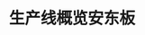 ---
layout: article
title: 生产线概览安东板
description: 
  - 模板展示了拥有多个工作站的单一生产线概览。另外，它还提供不同班组表现、最近动态报告和设备总体效率（OEE）等信息。使用时，只需用您自己的数据源替代模板中的定时器脚本。
lang: cn
weight: 1000
isDraft: false
ref: Production-Line-Overview-Andon
carousel: true
category:
  - Recommended
  - Andon
  - Production
  - OEE
  - KPI
  - Series Manufacturing
image: Production-Line-Overview-Andon_CN.png
image_thumbnail: Production-Line-Overview-Andon_CN_thumbnail.png
download: Production-Line-Overview-Andon_CN.pbmx
overview_description:
overview_benefits:
overview_data_sources:
---